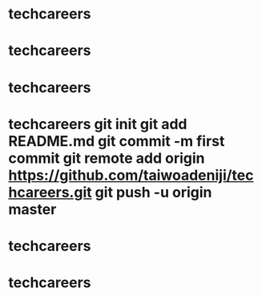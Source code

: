 # techcareers
# techcareers
# techcareers
# techcareers git init git add README.md git commit -m first commit git remote add origin https://github.com/taiwoadeniji/techcareers.git git push -u origin master
# techcareers
# techcareers
